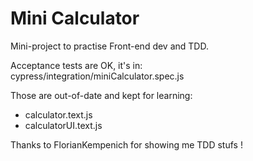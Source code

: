# Mini Calculator

Mini-project to practise Front-end dev and TDD.


Acceptance tests are OK, it's in:  
cypress/integration/miniCalculator.spec.js
  
  
  
Those are out-of-date and kept for learning:  
* calculator.text.js  
* calculatorUI.text.js  
  
  
Thanks to FlorianKempenich for showing me TDD stufs !